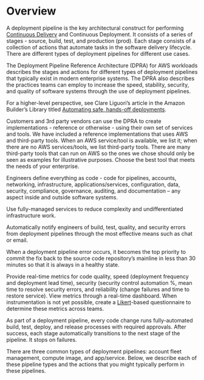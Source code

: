 # Overview

A deployment pipeline is the key architectural construct for performing [Continuous Delivery](https://aws.amazon.com/devops/continuous-integration/) and Continuous Deployment. It consists of a series of stages - source, build, test, and production (prod). Each stage consists of a collection of actions that automate tasks in the software delivery lifecycle. There are different types of deployment pipelines for different use cases.  

The Deployment Pipeline Reference Architecture (DPRA) for AWS workloads describes the stages and actions for different types of deployment pipelines that typically exist in modern enterprise systems. The DPRA also describes the practices teams can employ to increase the speed, stability, security, and quality of software systems through the use of deployment pipelines.

For a higher-level perspective, see Clare Liguori’s article in the Amazon Builder’s Library titled [Automating safe, hands-off deployments](https://aws.amazon.com/builders-library/automating-safe-hands-off-deployments).

Customers and 3rd party vendors can use the DPRA to create implementations - reference or otherwise - using their own set of services and tools. We have included a reference implementations that uses AWS and third-party tools. When an AWS service/tool is available, we list it; when there are no AWS services/tools, we list third-party tools. There are many third-party tools that can run on AWS so the ones we chose should only be seen as examples for illustrative purposes. Choose the best tool that meets the needs of your enterprise. 

Engineers define everything as code - code for pipelines, accounts, networking, infrastructure, applications/services, configuration, data, security, compliance, governance, auditing, and documentation – any aspect inside and outside software systems.

Use fully-managed services to reduce complexity and undifferentiated infrastructure work.

Automatically notify engineers of build, test, quality, and security errors from deployment pipelines through the most effective means such as chat or email.

When a deployment pipeline error occurs, it becomes the top priority to commit the fix back to the source code repository’s mainline in less than 30 minutes so that it is always in a healthy state.

Provide real-time metrics for code quality, speed (deployment frequency and deployment lead time), security (security control automation %, mean time to resolve security errors, and reliability (change failures and time to restore service). View metrics through a real-time dashboard. When instrumentation is not yet possible, create a [Likert](https://en.wikipedia.org/wiki/Likert_scale)-based questionnaire to determine these metrics across teams.

As part of a deployment pipeline, every code change runs fully-automated build, test, deploy, and release processes with required approvals. After success, each stage automatically transitions to the next stage of the pipeline. It stops on failures.

There are three common types of deployment pipelines: account fleet management, compute image, and app/service. Below, we describe each of these pipeline types and the actions that you might typically perform in these pipelines.